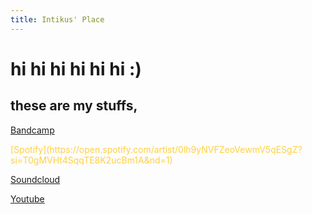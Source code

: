 ```yaml
---
title: Intikus' Place
---
```

<!--{{ site.markdown }}-->
<!--shhhhhhhhhh-->
<!--everything under place.___-->

# hi hi hi hi hi hi :) 
## these are my stuffs,

[Bandcamp](https://intikus.bandcamp.com/)

<!--<a href="https://open.spotify.com/artist/0lh9yNVFZeoVewmV5qESgZ?si=T0gMVHt4SqqTE8K2ucBm1A&nd=1¨" style="color: #FFCF40">Spotify</a>-->
<span style="color: #FFCF40 !important" markdown="1"> 
    [Spotify](https://open.spotify.com/artist/0lh9yNVFZeoVewmV5qESgZ?si=T0gMVHt4SqqTE8K2ucBm1A&nd=1)
</span>

[Soundcloud](https://soundcloud.com/intikus)

[Youtube][defyou]

[defyou]: https://www.youtube.com/channel/UCkB2uI7e4I6FuAoK8NsoBzQ